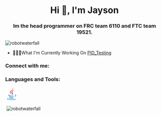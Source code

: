 <h1 align="center">Hi 👋, I'm Jayson</h1>
<h3 align="center">Im the head programmer on FRC team 6110 and FTC team 19521.</h3>

<p align="left"> <img src="https://komarev.com/ghpvc/?username=robotwaterfall&label=Profile%20views&color=0e75b6&style=flat" alt="robotwaterfall" /> </p>

- 🧑🏻‍💻What I'm Currently Working On [PID_Testing](https://github.com/Robotwaterfall/PID_Testing)

<h3 align="left">Connect with me:</h3>
<p align="left">
</p>

<h3 align="left">Languages and Tools:</h3>
<p align="left"> <a href="https://www.java.com" target="_blank" rel="noreferrer"> <img src="https://raw.githubusercontent.com/devicons/devicon/master/icons/java/java-original.svg" alt="java" width="40" height="40"/> </a> </p>

<p>&nbsp;<img align="center" src="https://github-readme-stats.vercel.app/api?username=robotwaterfall&show_icons=true&locale=en" alt="robotwaterfall" /></p>
